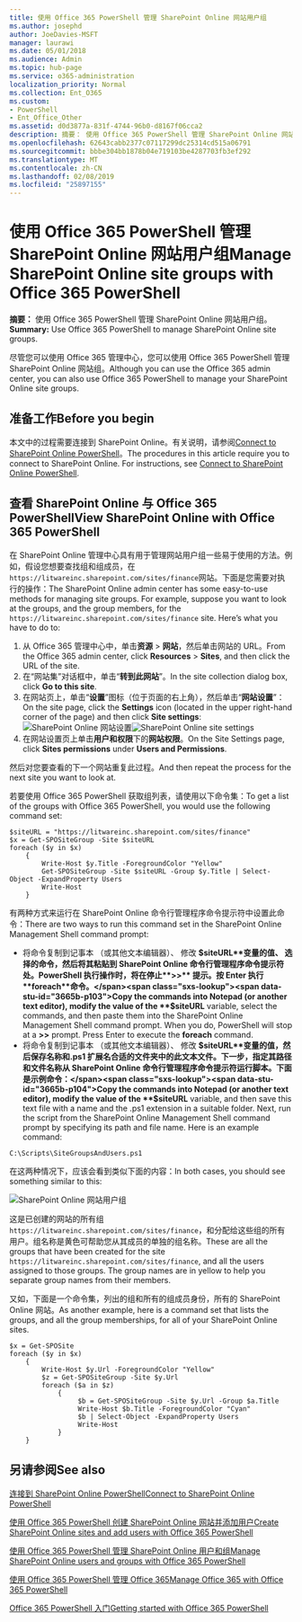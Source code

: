 ```yaml
---
title: 使用 Office 365 PowerShell 管理 SharePoint Online 网站用户组
ms.author: josephd
author: JoeDavies-MSFT
manager: laurawi
ms.date: 05/01/2018
ms.audience: Admin
ms.topic: hub-page
ms.service: o365-administration
localization_priority: Normal
ms.collection: Ent_O365
ms.custom:
- PowerShell
- Ent_Office_Other
ms.assetid: d0d3877a-831f-4744-96b0-d8167f06cca2
description: 摘要： 使用 Office 365 PowerShell 管理 SharePoint Online 网站用户组。
ms.openlocfilehash: 62643cabb2377c07117299dc25314cd515a06791
ms.sourcegitcommit: bbbe304bb1878b04e719103be4287703fb3ef292
ms.translationtype: MT
ms.contentlocale: zh-CN
ms.lasthandoff: 02/08/2019
ms.locfileid: "25897155"
---
```

# <a name="manage-sharepoint-online-site-groups-with-office-365-powershell"></a><span data-ttu-id="3665b-103">使用 Office 365 PowerShell 管理 SharePoint Online 网站用户组</span><span class="sxs-lookup"><span data-stu-id="3665b-103">Manage SharePoint Online site groups with Office 365 PowerShell</span></span>

 <span data-ttu-id="3665b-104">**摘要：** 使用 Office 365 PowerShell 管理 SharePoint Online 网站用户组。</span><span class="sxs-lookup"><span data-stu-id="3665b-104">**Summary:** Use Office 365 PowerShell to manage SharePoint Online site groups.</span></span>
  
<span data-ttu-id="3665b-105">尽管您可以使用 Office 365 管理中心，您可以使用 Office 365 PowerShell 管理 SharePoint Online 网站组。</span><span class="sxs-lookup"><span data-stu-id="3665b-105">Although you can use the Office 365 admin center, you can also use Office 365 PowerShell to manage your SharePoint Online site groups.</span></span>

## <a name="before-you-begin"></a><span data-ttu-id="3665b-106">准备工作</span><span class="sxs-lookup"><span data-stu-id="3665b-106">Before you begin</span></span>

<span data-ttu-id="3665b-p101">本文中的过程需要连接到 SharePoint Online。有关说明，请参阅[Connect to SharePoint Online PowerShell](https://docs.microsoft.com/en-us/powershell/sharepoint/sharepoint-online/connect-sharepoint-online?view=sharepoint-ps)。</span><span class="sxs-lookup"><span data-stu-id="3665b-p101">The procedures in this article require you to connect to SharePoint Online. For instructions, see [Connect to SharePoint Online PowerShell](https://docs.microsoft.com/en-us/powershell/sharepoint/sharepoint-online/connect-sharepoint-online?view=sharepoint-ps).</span></span>

## <a name="view-sharepoint-online-with-office-365-powershell"></a><span data-ttu-id="3665b-109">查看 SharePoint Online 与 Office 365 PowerShell</span><span class="sxs-lookup"><span data-stu-id="3665b-109">View SharePoint Online with Office 365 PowerShell</span></span>

<span data-ttu-id="3665b-p102">在 SharePoint Online 管理中心具有用于管理网站用户组一些易于使用的方法。例如，假设您想要查找组和组成员，在`https://litwareinc.sharepoint.com/sites/finance`网站。下面是您需要对执行的操作：</span><span class="sxs-lookup"><span data-stu-id="3665b-p102">The SharePoint Online admin center has some easy-to-use methods for managing site groups. For example, suppose you want to look at the groups, and the group members, for the `https://litwareinc.sharepoint.com/sites/finance` site. Here’s what you have to do to:</span></span>

1. <span data-ttu-id="3665b-113">从 Office 365 管理中心中，单击**资源** > **网站**，然后单击网站的 URL。</span><span class="sxs-lookup"><span data-stu-id="3665b-113">From the Office 365 admin center, click **Resources** > **Sites**, and then click the URL of the site.</span></span>
2. <span data-ttu-id="3665b-114">在“网站集”对话框中，单击“**转到此网站**”。</span><span class="sxs-lookup"><span data-stu-id="3665b-114">In the site collection dialog box, click **Go to this site**.</span></span>
3. <span data-ttu-id="3665b-115">在网站页上，单击“**设置**”图标（位于页面的右上角），然后单击“**网站设置**”：</span><span class="sxs-lookup"><span data-stu-id="3665b-115">On the site page, click the **Settings** icon (located in the upper right-hand corner of the page) and then click **Site settings**:</span></span><br/>
<span data-ttu-id="3665b-116">![SharePoint Online 网站设置](media/spo-site-settings.png)</span><span class="sxs-lookup"><span data-stu-id="3665b-116">![SharePoint Online site settings](media/spo-site-settings.png)</span></span><br/>
4. <span data-ttu-id="3665b-117">在网站设置页上单击**用户和权限**下的**网站权限**。</span><span class="sxs-lookup"><span data-stu-id="3665b-117">On the Site Settings page, click **Sites permissions** under **Users and Permissions**.</span></span>

<span data-ttu-id="3665b-118">然后对您要查看的下一个网站重复此过程。</span><span class="sxs-lookup"><span data-stu-id="3665b-118">And then repeat the process for the next site you want to look at.</span></span>

<span data-ttu-id="3665b-119">若要使用 Office 365 PowerShell 获取组列表，请使用以下命令集：</span><span class="sxs-lookup"><span data-stu-id="3665b-119">To get a list of the groups with Office 365 PowerShell, you would use the following command set:</span></span>

```
$siteURL = "https://litwareinc.sharepoint.com/sites/finance"
$x = Get-SPOSiteGroup -Site $siteURL
foreach ($y in $x)
    {
        Write-Host $y.Title -ForegroundColor "Yellow"
        Get-SPOSiteGroup -Site $siteURL -Group $y.Title | Select-Object -ExpandProperty Users
        Write-Host
    }
```

<span data-ttu-id="3665b-120">有两种方式来运行在 SharePoint Online 命令行管理程序命令提示符中设置此命令：</span><span class="sxs-lookup"><span data-stu-id="3665b-120">There are two ways to run this command set in the SharePoint Online Management Shell command prompt:</span></span>

- <span data-ttu-id="3665b-p103">将命令复制到记事本 （或其他文本编辑器）、 修改 **$siteURL**变量的值、 选择的命令，然后将其粘贴到 SharePoint Online 命令行管理程序命令提示符处。PowerShell 执行操作时，将在停止**>>** 提示。按 Enter 执行**foreach**命令。</span><span class="sxs-lookup"><span data-stu-id="3665b-p103">Copy the commands into Notepad (or another text editor), modify the value of the **$siteURL** variable, select the commands, and then paste them into the SharePoint Online Management Shell command prompt. When you do, PowerShell will stop at a **>>** prompt. Press Enter to execute the **foreach** command.</span></span><br/>
- <span data-ttu-id="3665b-p104">将命令复制到记事本 （或其他文本编辑器）、 修改 **$siteURL**变量的值，然后保存名称和.ps1 扩展名合适的文件夹中的此文本文件。下一步，指定其路径和文件名称从 SharePoint Online 命令行管理程序命令提示符运行脚本。下面是示例命令：</span><span class="sxs-lookup"><span data-stu-id="3665b-p104">Copy the commands into Notepad (or another text editor), modify the value of the **$siteURL** variable, and then save this text file with a name and the .ps1 extension in a suitable folder. Next, run the script from the SharePoint Online Management Shell command prompt by specifying its path and file name. Here is an example command:</span></span>

```
C:\Scripts\SiteGroupsAndUsers.ps1
```

<span data-ttu-id="3665b-127">在这两种情况下，应该会看到类似下面的内容：</span><span class="sxs-lookup"><span data-stu-id="3665b-127">In both cases, you should see something similar to this:</span></span>

![SharePoint Online 网站用户组](media/SPO-site-groups.png)

<span data-ttu-id="3665b-p105">这是已创建的网站的所有组`https://litwareinc.sharepoint.com/sites/finance`，和分配给这些组的所有用户。组名称是黄色可帮助您从其成员的单独的组名称。</span><span class="sxs-lookup"><span data-stu-id="3665b-p105">These are all the groups that have been created for the site `https://litwareinc.sharepoint.com/sites/finance`, and all the users assigned to those groups. The group names are in yellow to help you separate group names from their members.</span></span>

<span data-ttu-id="3665b-131">又如，下面是一个命令集，列出的组和所有的组成员身份，所有的 SharePoint Online 网站。</span><span class="sxs-lookup"><span data-stu-id="3665b-131">As another example, here is a command set that lists the groups, and all the group memberships, for all of your SharePoint Online sites.</span></span>

```
$x = Get-SPOSite
foreach ($y in $x)
    {
        Write-Host $y.Url -ForegroundColor "Yellow"
        $z = Get-SPOSiteGroup -Site $y.Url
        foreach ($a in $z)
            {
                 $b = Get-SPOSiteGroup -Site $y.Url -Group $a.Title 
                 Write-Host $b.Title -ForegroundColor "Cyan"
                 $b | Select-Object -ExpandProperty Users
                 Write-Host
            }
    }
```
    
## <a name="see-also"></a><span data-ttu-id="3665b-132">另请参阅</span><span class="sxs-lookup"><span data-stu-id="3665b-132">See also</span></span>

[<span data-ttu-id="3665b-133">连接到 SharePoint Online PowerShell</span><span class="sxs-lookup"><span data-stu-id="3665b-133">Connect to SharePoint Online PowerShell</span></span>](https://docs.microsoft.com/powershell/sharepoint/sharepoint-online/connect-sharepoint-online?view=sharepoint-ps)

[<span data-ttu-id="3665b-134">使用 Office 365 PowerShell 创建 SharePoint Online 网站并添加用户</span><span class="sxs-lookup"><span data-stu-id="3665b-134">Create SharePoint Online sites and add users with Office 365 PowerShell</span></span>](create-sharepoint-sites-and-add-users-with-powershell.md)

[<span data-ttu-id="3665b-135">使用 Office 365 PowerShell 管理 SharePoint Online 用户和组</span><span class="sxs-lookup"><span data-stu-id="3665b-135">Manage SharePoint Online users and groups with Office 365 PowerShell</span></span>](manage-sharepoint-users-and-groups-with-powershell.md)

[<span data-ttu-id="3665b-136">使用 Office 365 PowerShell 管理 Office 365</span><span class="sxs-lookup"><span data-stu-id="3665b-136">Manage Office 365 with Office 365 PowerShell</span></span>](manage-office-365-with-office-365-powershell.md)
  
[<span data-ttu-id="3665b-137">Office 365 PowerShell 入门</span><span class="sxs-lookup"><span data-stu-id="3665b-137">Getting started with Office 365 PowerShell</span></span>](getting-started-with-office-365-powershell.md)


